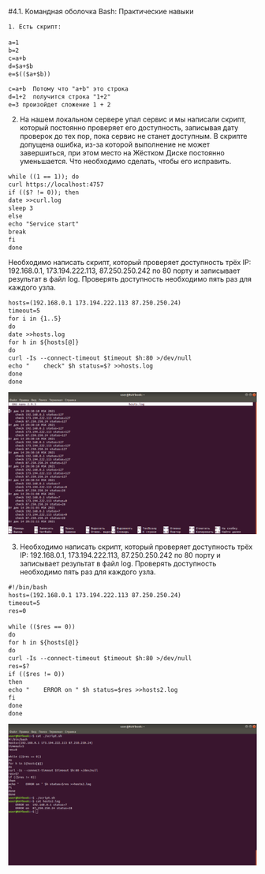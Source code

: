 #4.1. Командная оболочка Bash: Практические навыки

```
1. Есть скрипт:

a=1
b=2
c=a+b
d=$a+$b
e=$(($a+$b))
```

```
c=a+b  Потому что "a+b" это строка
d=1+2  получится строка "1+2"
e=3 произойдет сложение 1 + 2
```
2. На нашем локальном сервере упал сервис и мы написали скрипт, который постоянно проверяет его доступность, записывая дату проверок до тех пор, пока сервис не станет доступным. В скрипте допущена ошибка, из-за которой выполнение не может завершиться, при этом место на Жёстком Диске постоянно уменьшается. Что необходимо сделать, чтобы его исправить.

```
while ((1 == 1)); do
curl https://localhost:4757
if (($? != 0)); then
date >>curl.log
sleep 3
else
echo "Service start"
break
fi
done
```

Необходимо написать скрипт, который проверяет доступность трёх IP: 192.168.0.1, 173.194.222.113, 87.250.250.242 по 80 порту и записывает результат в файл log. Проверять доступность необходимо пять раз для каждого узла.

```
hosts=(192.168.0.1 173.194.222.113 87.250.250.24)
timeout=5
for i in {1..5}
do
date >>hosts.log
for h in ${hosts[@]}
do
curl -Is --connect-timeout $timeout $h:80 >/dev/null
echo "    check" $h status=$? >>hosts.log
done
done
```
![Screen1](https://github.com/emilsuleymanov/devops-netology/blob/main/03-sysadmin-10-bash/screen1.png)

3. Необходимо написать скрипт, который проверяет доступность трёх IP: 192.168.0.1, 173.194.222.113, 87.250.250.242 по 80 порту и записывает результат в файл log. Проверять доступность необходимо пять раз для каждого узла.

```
#!/bin/bash
hosts=(192.168.0.1 173.194.222.113 87.250.250.24)
timeout=5
res=0

while (($res == 0))
do
for h in ${hosts[@]}
do
curl -Is --connect-timeout $timeout $h:80 >/dev/null
res=$?
if (($res != 0))
then
echo "    ERROR on " $h status=$res >>hosts2.log
fi
done
done
```

![Screen2](https://github.com/emilsuleymanov/devops-netology/blob/main/03-sysadmin-10-bash/screen2.png)


